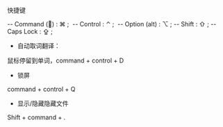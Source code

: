 快捷键

-- Command () : ⌘ ;
 -- Control : ⌃ ;
 -- Option (alt) : ⌥ ;
-- Shift : ⇧ ;
-- Caps Lock : ⇪ ;

- 自动取词翻译：

鼠标停留到单词，command + control + D

- 锁屏

command + control + Q

- 显示/隐藏隐藏文件

Shift + command + .